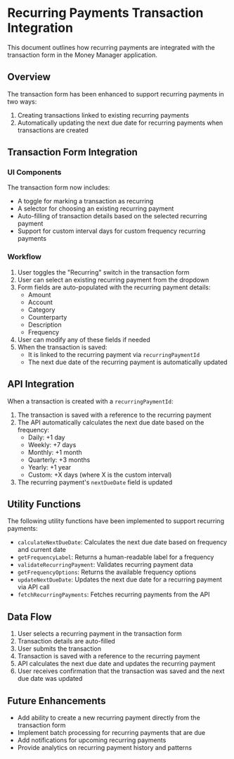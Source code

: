 # Recurring Payments Transaction Integration

This document outlines how recurring payments are integrated with the transaction form in the Money Manager application.

## Overview

The transaction form has been enhanced to support recurring payments in two ways:

1. Creating transactions linked to existing recurring payments
2. Automatically updating the next due date for recurring payments when transactions are created

## Transaction Form Integration

### UI Components

The transaction form now includes:

- A toggle for marking a transaction as recurring
- A selector for choosing an existing recurring payment
- Auto-filling of transaction details based on the selected recurring payment
- Support for custom interval days for custom frequency recurring payments

### Workflow

1. User toggles the "Recurring" switch in the transaction form
2. User can select an existing recurring payment from the dropdown
3. Form fields are auto-populated with the recurring payment details:
   - Amount
   - Account
   - Category
   - Counterparty
   - Description
   - Frequency
4. User can modify any of these fields if needed
5. When the transaction is saved:
   - It is linked to the recurring payment via `recurringPaymentId`
   - The next due date of the recurring payment is automatically updated

## API Integration

When a transaction is created with a `recurringPaymentId`:

1. The transaction is saved with a reference to the recurring payment
2. The API automatically calculates the next due date based on the frequency:
   - Daily: +1 day
   - Weekly: +7 days
   - Monthly: +1 month
   - Quarterly: +3 months
   - Yearly: +1 year
   - Custom: +X days (where X is the custom interval)
3. The recurring payment's `nextDueDate` field is updated

## Utility Functions

The following utility functions have been implemented to support recurring payments:

- `calculateNextDueDate`: Calculates the next due date based on frequency and current date
- `getFrequencyLabel`: Returns a human-readable label for a frequency
- `validateRecurringPayment`: Validates recurring payment data
- `getFrequencyOptions`: Returns the available frequency options
- `updateNextDueDate`: Updates the next due date for a recurring payment via API call
- `fetchRecurringPayments`: Fetches recurring payments from the API

## Data Flow

1. User selects a recurring payment in the transaction form
2. Transaction details are auto-filled
3. User submits the transaction
4. Transaction is saved with a reference to the recurring payment
5. API calculates the next due date and updates the recurring payment
6. User receives confirmation that the transaction was saved and the next due date was updated

## Future Enhancements

- Add ability to create a new recurring payment directly from the transaction form
- Implement batch processing for recurring payments that are due
- Add notifications for upcoming recurring payments
- Provide analytics on recurring payment history and patterns

